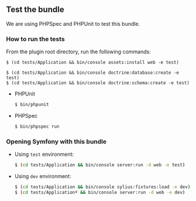 ## Test the bundle

We are using PHPSpec and PHPUnit to test this bundle.

### How to run the tests

From the plugin root directory, run the following commands:

    $ (cd tests/Application && bin/console assets:install web -e test)
    
    $ (cd tests/Application && bin/console doctrine:database:create -e test)
    $ (cd tests/Application && bin/console doctrine:schema:create -e test)

  - PHPUnit

    ```bash
    $ bin/phpunit
    ```

  - PHPSpec

    ```bash
    $ bin/phpspec run
    ```

### Opening Symfony with this bundle

  - Using `test` environment:

    ```bash
    $ (cd tests/Application && bin/console server:run -d web -e test)
    ```
    
  - Using `dev` environment:

    ```bash
    $ (cd tests/Application && bin/console sylius:fixtures:load -e dev)
    $ (cd tests/Applicationº && bin/console server:run -d web -e dev)